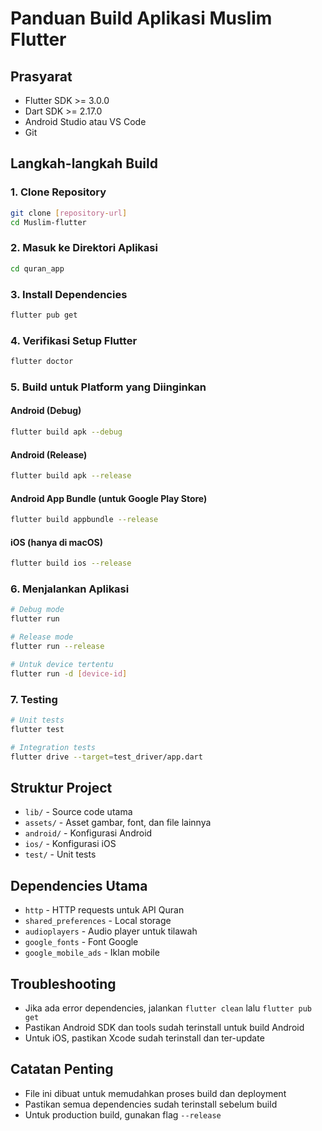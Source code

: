 # Panduan Build Aplikasi Muslim Flutter

## Prasyarat
- Flutter SDK >= 3.0.0
- Dart SDK >= 2.17.0
- Android Studio atau VS Code
- Git

## Langkah-langkah Build

### 1. Clone Repository
```bash
git clone [repository-url]
cd Muslim-flutter
```

### 2. Masuk ke Direktori Aplikasi
```bash
cd quran_app
```

### 3. Install Dependencies
```bash
flutter pub get
```

### 4. Verifikasi Setup Flutter
```bash
flutter doctor
```

### 5. Build untuk Platform yang Diinginkan

#### Android (Debug)
```bash
flutter build apk --debug
```

#### Android (Release)
```bash
flutter build apk --release
```

#### Android App Bundle (untuk Google Play Store)
```bash
flutter build appbundle --release
```

#### iOS (hanya di macOS)
```bash
flutter build ios --release
```

### 6. Menjalankan Aplikasi
```bash
# Debug mode
flutter run

# Release mode
flutter run --release

# Untuk device tertentu
flutter run -d [device-id]
```

### 7. Testing
```bash
# Unit tests
flutter test

# Integration tests
flutter drive --target=test_driver/app.dart
```

## Struktur Project
- `lib/` - Source code utama
- `assets/` - Asset gambar, font, dan file lainnya
- `android/` - Konfigurasi Android
- `ios/` - Konfigurasi iOS
- `test/` - Unit tests

## Dependencies Utama
- `http` - HTTP requests untuk API Quran
- `shared_preferences` - Local storage
- `audioplayers` - Audio player untuk tilawah
- `google_fonts` - Font Google
- `google_mobile_ads` - Iklan mobile

## Troubleshooting
- Jika ada error dependencies, jalankan `flutter clean` lalu `flutter pub get`
- Pastikan Android SDK dan tools sudah terinstall untuk build Android
- Untuk iOS, pastikan Xcode sudah terinstall dan ter-update

## Catatan Penting
- File ini dibuat untuk memudahkan proses build dan deployment
- Pastikan semua dependencies sudah terinstall sebelum build
- Untuk production build, gunakan flag `--release`